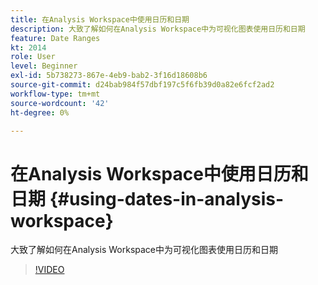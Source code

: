 ```yaml
---
title: 在Analysis Workspace中使用日历和日期
description: 大致了解如何在Analysis Workspace中为可视化图表使用日历和日期
feature: Date Ranges
kt: 2014
role: User
level: Beginner
exl-id: 5b738273-867e-4eb9-bab2-3f16d18608b6
source-git-commit: d24bab984f57dbf197c5f6fb39d0a82e6fcf2ad2
workflow-type: tm+mt
source-wordcount: '42'
ht-degree: 0%

---
```


# 在Analysis Workspace中使用日历和日期 {#using-dates-in-analysis-workspace}

大致了解如何在Analysis Workspace中为可视化图表使用日历和日期

>[!VIDEO](https://video.tv.adobe.com/v/327350/?quality=12&learn=on&captions=chi_hans)
